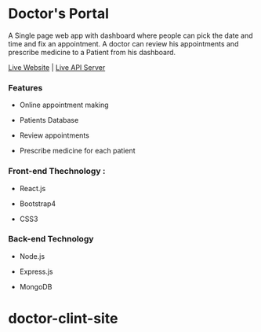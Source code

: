 # Doctor's Portal

A Single page web app with dashboard  where people can pick the date and time and fix an appointment. A doctor can review his appointments and prescribe medicine to a Patient from his dashboard.

[Live Website](https://doctors-portal-react.firebaseapp.com/) | [Live API Server](https://doctors-portal-backend.herokuapp.com/)


### Features
* Online appointment making
* Patients Database

* Review appointments
* Prescribe medicine for each patient


### Front-end Thechnology : 
* React.js

* Bootstrap4

* CSS3

### Back-end Technology
* Node.js

* Express.js

* MongoDB


# doctor-clint-site
